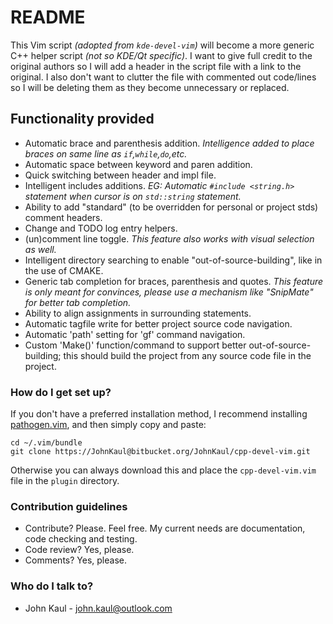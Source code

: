# README #
This Vim script _(adopted from `kde-devel-vim`)_ will become a more generic C++ helper script _(not so KDE/Qt specific)_. I want to give full credit to the original authors so I will add a header in the script file with a link to the original. I also don't want to clutter the file with commented out code/lines so I will be deleting them as they become unnecessary or replaced.

## Functionality provided ##
*  Automatic brace and parenthesis addition. _Intelligence added to place braces on same line as `if`,`while`,`do`,etc._
*  Automatic space between keyword and paren addition.
*  Quick switching between header and impl file.
*  Intelligent includes additions. _EG: Automatic `#include <string.h>` statement when cursor is on `std::string` statement._
*  Ability to add "standard" (to be overridden for personal or project
   stds) comment headers.
*  Change and TODO log entry helpers.
*  (un)comment line toggle. _This feature also works with visual selection as well._
*  Intelligent directory searching to enable "out-of-source-building", like
   in the use of CMAKE.
*  Generic tab completion for braces, parenthesis and quotes. _This feature is only meant for convinces, please use a mechanism like "SnipMate" for better tab completion._
*  Ability to align assignments in surrounding statements.
*  Automatic tagfile write for better project source code navigation.
*  Automatic 'path' setting for 'gf' command navigation.
*  Custom 'Make()' function/command to support better
   out-of-source-building; this should build the project from any source
   code file in the project.

### How do I get set up? ###
If you don't have a preferred installation method, I recommend installing [pathogen.vim](https://github.com/tpope/vim-pathogen), and then simply copy and paste:

    cd ~/.vim/bundle
    git clone https://JohnKaul@bitbucket.org/JohnKaul/cpp-devel-vim.git

Otherwise you can always download this and place the `cpp-devel-vim.vim` file in the `plugin` directory. 

### Contribution guidelines ###
* Contribute? Please. Feel free. My current needs are documentation, code checking and testing.
* Code review? Yes, please.
* Comments? Yes, please.

### Who do I talk to? ###

* John Kaul - john.kaul@outlook.com